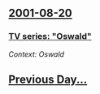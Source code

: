## [2001-08-20](/news/2001/08/20/index.md)

### [ TV series: "Oswald"](/news/2001/08/20/tv-series-oswald.md)
_Context: Oswald_

## [Previous Day...](/news/2001/08/19/index.md)

